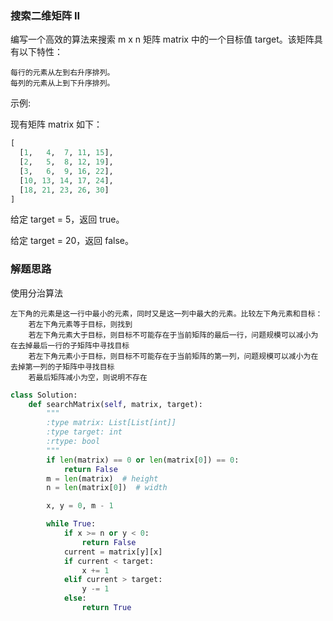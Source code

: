 ### 搜索二维矩阵 II

编写一个高效的算法来搜索 m x n 矩阵 matrix 中的一个目标值 target。该矩阵具有以下特性：

    每行的元素从左到右升序排列。
    每列的元素从上到下升序排列。

示例:

现有矩阵 matrix 如下：

```python
[
  [1,   4,  7, 11, 15],
  [2,   5,  8, 12, 19],
  [3,   6,  9, 16, 22],
  [10, 13, 14, 17, 24],
  [18, 21, 23, 26, 30]
]
```

给定 target = 5，返回 true。

给定 target = 20，返回 false。

### 解题思路

使用分治算法
```text
左下角的元素是这一行中最小的元素，同时又是这一列中最大的元素。比较左下角元素和目标： 
    若左下角元素等于目标，则找到
    若左下角元素大于目标，则目标不可能存在于当前矩阵的最后一行，问题规模可以减小为在去掉最后一行的子矩阵中寻找目标
    若左下角元素小于目标，则目标不可能存在于当前矩阵的第一列，问题规模可以减小为在去掉第一列的子矩阵中寻找目标
    若最后矩阵减小为空，则说明不存在
```

```python
class Solution:
    def searchMatrix(self, matrix, target):
        """
        :type matrix: List[List[int]]
        :type target: int
        :rtype: bool
        """
        if len(matrix) == 0 or len(matrix[0]) == 0:
            return False
        m = len(matrix)  # height
        n = len(matrix[0])  # width

        x, y = 0, m - 1

        while True:
            if x >= n or y < 0:
                return False
            current = matrix[y][x]
            if current < target:
                x += 1
            elif current > target:
                y -= 1
            else:
                return True
```